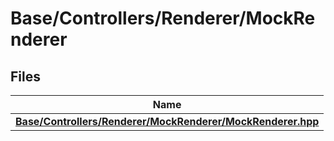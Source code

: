 # Base/Controllers/Renderer/MockRenderer



## Files

| Name           |
| -------------- |
| **[Base/Controllers/Renderer/MockRenderer/MockRenderer.hpp](_mock_renderer_8hpp.md#file-mockrenderer.hpp)**  |
